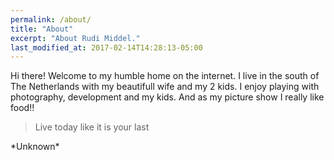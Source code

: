```yaml
---
permalink: /about/
title: "About"
excerpt: "About Rudi Middel."
last_modified_at: 2017-02-14T14:28:13-05:00
---
```


Hi there! Welcome to my humble home on the internet.
I live in the south of The Netherlands with my beautifull wife and my 2 kids. I enjoy playing with photography, development and my kids. And as my picture show I really like food!!
<blockquote><p>Live today like it is your last</p></blockquote>
*Unknown*
